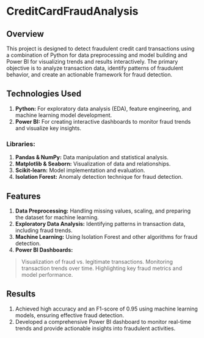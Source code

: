 # CreditCardFraudAnalysis

## Overview
This project is designed to detect fraudulent credit card transactions using a combination of Python for data preprocessing and model building and Power BI for visualizing trends and results interactively. The primary objective is to analyze transaction data, identify patterns of fraudulent behavior, and create an actionable framework for fraud detection.

## Technologies Used
1. **Python:** For exploratory data analysis (EDA), feature engineering, and machine learning model development.
2. **Power BI:** For creating interactive dashboards to monitor fraud trends and visualize key insights.
### Libraries:
1. **Pandas & NumPy:** Data manipulation and statistical analysis.
2. **Matplotlib & Seaborn:** Visualization of data and relationships.
3. **Scikit-learn:** Model implementation and evaluation.
4. **Isolation Forest:** Anomaly detection technique for fraud detection.

## Features
1. **Data Preprocessing:** Handling missing values, scaling, and preparing the dataset for machine learning.
2. **Exploratory Data Analysis:** Identifying patterns in transaction data, including fraud trends.
3. **Machine Learning:** Using Isolation Forest and other algorithms for fraud detection.
4. **Power BI Dashboards:**
> Visualization of fraud vs. legitimate transactions.
> Monitoring transaction trends over time.
> Highlighting key fraud metrics and model performance.

## Results
1. Achieved high accuracy and an F1-score of 0.95 using machine learning models, ensuring effective fraud detection.
2. Developed a comprehensive Power BI dashboard to monitor real-time trends and provide actionable insights into fraudulent activities.
